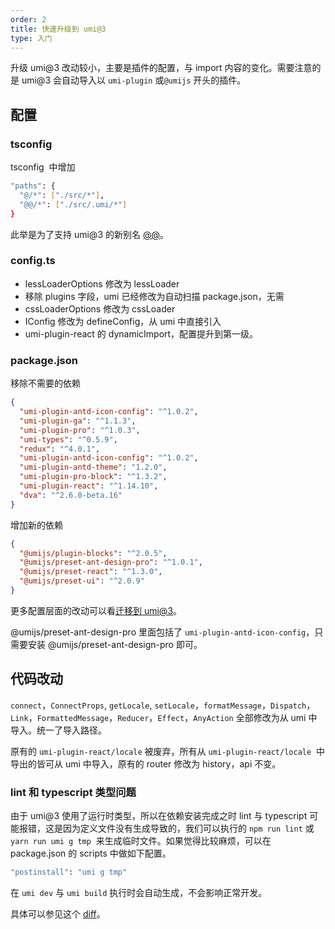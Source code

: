 ```yaml
---
order: 2
title: 快速升级到 umi@3
type: 入门
---
```


升级 umi@3 改动较小，主要是插件的配置，与 import 内容的变化。需要注意的是 umi@3 会自动导入以 `umi-plugin` 或`@umijs` 开头的插件。

## 配置

### tsconfig

tsconfig  中增加

```bash
"paths": {
  "@/*": ["./src/*"],
  "@@/*": ["./src/.umi/*"]
}
```

此举是为了支持 umi@3 的新别名 [@@](#)。

### config.ts

- lessLoaderOptions 修改为 lessLoader
- 移除 plugins 字段，umi 已经修改为自动扫描 package.json，无需
- cssLoaderOptions 修改为 cssLoader
- IConfig 修改为 defineConfig，从 umi 中直接引入
- umi-plugin-react 的 dynamicImport，配置提升到第一级。

### package.json

移除不需要的依赖

```json
{
  "umi-plugin-antd-icon-config": "^1.0.2",
  "umi-plugin-ga": "^1.1.3",
  "umi-plugin-pro": "^1.0.3",
  "umi-types": "^0.5.9",
  "redux": "^4.0.1",
  "umi-plugin-antd-icon-config": "^1.0.2",
  "umi-plugin-antd-theme": "1.2.0",
  "umi-plugin-pro-block": "^1.3.2",
  "umi-plugin-react": "^1.14.10",
  "dva": "^2.6.0-beta.16"
}
```

增加新的依赖

```json
{
  "@umijs/plugin-blocks": "^2.0.5",
  "@umijs/preset-ant-design-pro": "^1.0.1",
  "@umijs/preset-react": "^1.3.0",
  "@umijs/preset-ui": "^2.0.9"
}
```

更多配置层面的改动可以看[迁移到 umi@3](https://umijs.org/docs/upgrade-to-umi-3#%E9%85%8D%E7%BD%AE%E5%B1%82)。

@umijs/preset-ant-design-pro 里面包括了 `umi-plugin-antd-icon-config`，只需要安装 @umijs/preset-ant-design-pro 即可。

## 代码改动

`connect`，`ConnectProps`, `getLocale`, `setLocale`，`formatMessage`，`Dispatch`，`Link`，`FormattedMessage`，`Reducer`，`Effect`，`AnyAction` 全部修改为从 umi 中导入。统一了导入路径。

原有的 `umi-plugin-react/locale` 被废弃，所有从 `umi-plugin-react/locale`  中导出的皆可从 umi 中导入，原有的 router 修改为 history，api 不变。

### lint 和 typescript 类型问题

由于 umi@3 使用了运行时类型，所以在依赖安装完成之时 lint 与 typescript 可能报错，这是因为定义文件没有生成导致的，我们可以执行的 `npm run lint` 或 `yarn run umi g tmp`  来生成临时文件。如果觉得比较麻烦，可以在 package.json 的 scripts 中做如下配置。

```bash
"postinstall": "umi g tmp"
```

在 `umi dev` 与 `umi build` 执行时会自动生成，不会影响正常开发。

具体可以参见这个 [diff](https://github.com/ant-design/ant-design-pro/pull/6039/files)。
